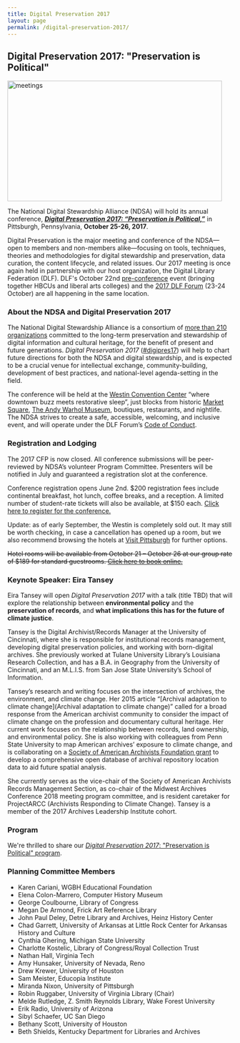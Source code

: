 ```yaml
---
title: Digital Preservation 2017
layout: page
permalink: /digital-preservation-2017/
---
```


## Digital Preservation 2017: "Preservation is Political"

<img alt="meetings" width="480" height="270" src='{{ "/images/NDSA-DigitalPreservation-SiteBanner.png" | prepend: site.baseurl }}'>

The National Digital Stewardship Alliance (NDSA) will hold its annual conference, [_**Digital Preservation 2017: “Preservation is Political,”**_](https://forum2017.diglib.org/ndsas-digital-preservation/) in Pittsburgh, Pennsylvania, **October 25-26, 2017**.

Digital Preservation is the major meeting and conference of the NDSA—open to members and non-members alike—focusing on tools, techniques, theories and methodologies for digital stewardship and preservation, data curation, the content lifecycle, and related issues. Our 2017 meeting is once again held in partnership with our host organization, the Digital Library Federation (DLF). DLF's October 22nd [pre-conference](https://www.diglib.org/forums/2017forum/dlflac/) event (bringing together HBCUs and liberal arts colleges) and the [2017 DLF Forum](https://www.diglib.org/forums/2017forum/) (23-24 October) are all happening in the same location.


### About the NDSA and Digital Preservation 2017

The National Digital Stewardship Alliance is a consortium of [more than 210 organizations](http://ndsa.org/members-list/) committed to the long-term preservation and stewardship of digital information and cultural heritage, for the benefit of present and future generations. _Digital Preservation 2017_ ([#digipres17](https://twitter.com/search?q=%23digipres17&src=typd)) will help to chart future directions for both the NDSA and digital stewardship, and is expected to be a crucial venue for intellectual exchange, community-building, development of best practices, and national-level agenda-setting in the field.

The conference will be held at the [Westin Convention Center](http://www.westinpittsburgh.com/) “where downtown buzz meets restorative sleep”, just blocks from historic [Market Square](http://marketsquarepgh.com/), [The Andy Warhol Museum](http://www.warhol.org/), boutiques, restaurants, and nightlife. The NDSA strives to create a safe, accessible, welcoming, and inclusive event, and will operate under the DLF Forum’s [Code of Conduct](https://www.diglib.org/about/code-of-conduct/).


### Registration and Lodging

The 2017 CFP is now closed. All conference submissions will be peer-reviewed by NDSA’s volunteer Program Committee. Presenters will be notified in July and guaranteed a registration slot at the conference.

Conference registration opens June 2nd. $200 registration fees include continental breakfast, hot lunch, coffee breaks, and a reception. A limited number of student-rate tickets will also be available, at $150 each. [Click here to register for the conference.](https://www.conftool.pro/dlf2017/)

Update: as of early September, the Westin is completely sold out. It may still be worth checking, in case a cancellation has opened up a room, but we also recommend browsing the hotels at [Visit Pittsburgh](https://www.visitpittsburgh.com) for further options.

~~Hotel rooms will be available from October 21 – October 26 at our group rate of $189 for standard guestrooms. [Click here to book online.](https://www.starwoodmeeting.com/Book/dlf2017)~~

### Keynote Speaker: Eira Tansey

Eira Tansey will open _Digital Preservation 2017_  with a talk (title TBD) that will explore the relationship between **environmental policy** and the **preservation of records**, and **what implications this has for the future of climate justice**.

Tansey is the Digital Archivist/Records Manager at the University of Cincinnati, where she is responsible for institutional records management, developing digital preservation policies, and working with born-digital archives. She previously worked at Tulane University Library’s Louisiana Research Collection, and has a B.A. in Geography from the University of Cincinnati, and an M.L.I.S. from San Jose State University’s School of Information.

Tansey’s research and writing focuses on the intersection of archives, the environment, and climate change. Her 2015 article “[Archival adaptation to climate change](Archival adaptation to climate change)” called for a broad response from the American archivist community to consider the impact of climate change on the profession and documentary cultural heritage. Her current work focuses on the relationship between records, land ownership, and environmental policy. She is also working with colleagues from Penn State University to map American archives’ exposure to climate change, and is collaborating on a [Society of American Archivists Foundation grant](http://www2.archivists.org/news/2017/saa-foundation-awards-two-strategic-growth-grants) to develop a comprehensive open  database of archival repository location data to aid future spatial analysis.

She currently serves as the vice-chair of the Society of American Archivists Records Management Section, as co-chair of the Midwest Archives Conference 2018 meeting program committee, and is resident caretaker for ProjectARCC (Archivists Responding to Climate Change). Tansey is a member of the 2017 Archives Leadership Institute cohort.

### Program

We're thrilled to share our [_Digital Preservation 2017_: "Preservation is Political" program](https://dlfforum2017.sched.com/).

### Planning Committee Members

- Karen Cariani, WGBH Educational Foundation
- Elena	Colon-Marrero, Computer History Museum
- George Coulbourne, Library of Congress
- Megan	De Armond, Frick Art Reference Library
- John Paul Deley, Detre Library and Archives, Heinz History Center
- Chad Garrett, University of Arkansas at Little Rock Center for Arkansas History and Culture
- Cynthia	Ghering, Michigan State University
- Charlotte	Kostelic, Library of Congress/Royal Collection Trust
- Nathan Hall, Virginia Tech
- Amy	Hunsaker, University of Nevada, Reno
- Drew Krewer, University of Houston
- Sam	Meister, Educopia Institute
- Miranda	Nixon, University of Pittsburgh
- Robin Ruggaber, University of Virginia Library (Chair)
- Melde Rutledge, Z. Smith Reynolds Library, Wake Forest University
- Erik Radio, University of Arizona
- Sibyl Schaefer, UC San Diego
- Bethany Scott, University of Houston
- Beth Shields, Kentucky Department for Libraries and Archives
